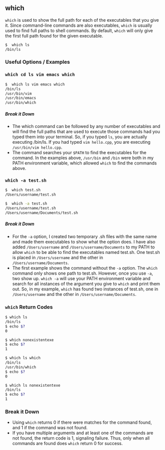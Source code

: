 ---
---

which
--

`which` is used to show the full path for each of the executables that you give it. Since command-line commands are also executables, `which` is usually used to find full paths to shell commands. By default, `which` will only give the first full path found for the given executable.

~~~ bash
$  which ls
/bin/ls
~~~

### Useful Options / Examples

### `which cd ls vim emacs which`
~~~ bash
$  which ls vim emacs which
/bin/ls
/usr/bin/vim
/usr/bin/emacs
/usr/bin/which
~~~

##### Break it Down

 * The which command can be followed by any number of executables and will find the full paths that 
   are used to execute those commands had you typed them into your terminal. So, if you typed `ls`, you are actually executing /bin/ls. If you had typed `vim hello.cpp`, you are executing `/usr/bin/vim hello.cpp`. 
 * The command searches your `$PATH` to find the executables for the command. In the examples above, 
   `/usr/bin` and `/bin` were both in my PATH environment variable, which allowed `which` to find the commands above.

### `which -a test.sh`
~~~ bash
$  which test.sh
/Users/username/test.sh

$  which -a test.sh
/Users/username/test.sh
/Users/username/Documents/test.sh
~~~

##### Break it Down
 * For the `-a` option, I created two temporary .sh files with the same name and made them executables to
   show what the option does. I have also added `/Users/username` and `/Users/username/Documents` to my PATH to allow `which` to be able to find the executables named test.sh. One test.sh is placed in 
   `/Users/username` and the other in `/Users/username/Documents`. 
 * The first example shows the command without the `-a` option. The `which` command only shows one path
   to test.sh. However, once you use `-a`, two show up. `which -a` will use your PATH environment variable and search for all instances of the argument you give to `which` and print them out. So, in my example, `which` has found two instances of test.sh, one in `/Users/username` and the other in `/Users/username/Documents`.

### `which` Return Codes
~~~ bash
$ which ls
/bin/ls
$ echo $?
0

$ which nonexistentexe
$ echo $?
1

$ which ls which
/bin/ls
/usr/bin/which
$ echo $?
0

$ which ls nonexistentexe
/bin/ls
$ echo $?
1
~~~

### Break it Down
 * Using `which` returns 0 if there were matches for the command found, and 1 if the command was not
   found.
 * If you have multiple arguments and at least one of the commands are not found, the return code
   is 1, signaling failure. Thus, only when all commands are found does `which` return 0 for success.